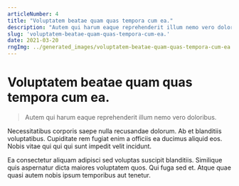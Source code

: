 ```yaml
---
articleNumber: 4
title: "Voluptatem beatae quam quas tempora cum ea."
description: "Autem qui harum eaque reprehenderit illum nemo vero doloribus."
slug: 'voluptatem-beatae-quam-quas-tempora-cum-ea.'
date: 2021-03-20
rngImg: ../generated_images/voluptatem-beatae-quam-quas-tempora-cum-ea..jpg
---
```


# Voluptatem beatae quam quas tempora cum ea.

> Autem qui harum eaque reprehenderit illum nemo vero doloribus.

Necessitatibus corporis saepe nulla recusandae dolorum. Ab et blanditiis voluptatibus. Cupiditate rem fugiat enim a officiis ea ducimus aliquid eos. Nobis vitae qui qui qui sunt impedit velit incidunt.
 Ea consectetur aliquam adipisci sed voluptas suscipit blanditiis. Similique quis aspernatur dicta maiores voluptatem quos. Qui fuga sed et. Atque quae quasi autem nobis ipsum temporibus aut tenetur.
